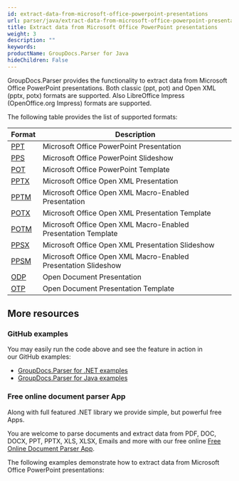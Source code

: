 ```yaml
---
id: extract-data-from-microsoft-office-powerpoint-presentations
url: parser/java/extract-data-from-microsoft-office-powerpoint-presentations
title: Extract data from Microsoft Office PowerPoint presentations
weight: 3
description: ""
keywords: 
productName: GroupDocs.Parser for Java
hideChildren: False
---
```

GroupDocs.Parser provides the functionality to extract data from Microsoft Office PowerPoint presentations. Both classic (ppt, pot) and Open XML (pptx, potx) formats are supported. Also LibreOffice Impress (OpenOffice.org Impress) formats are supported.

The following table provides the list of supported formats:

| Format | Description |
| --- | --- |
| [PPT](https://wiki.fileformat.com/presentation/ppt/) | Microsoft Office PowerPoint Presentation |
| [PPS](https://wiki.fileformat.com/presentation/pps/) | Microsoft Office PowerPoint Slideshow |
| [POT](https://wiki.fileformat.com/presentation/pot/) | Microsoft Office PowerPoint Template |
| [PPTX](https://wiki.fileformat.com/presentation/pptx/) | Microsoft Office Open XML Presentation |
| [PPTM](https://wiki.fileformat.com/presentation/pptm/) | Microsoft Office Open XML Macro-Enabled Presentation |
| [POTX](https://wiki.fileformat.com/presentation/potx/) | Microsoft Office Open XML Presentation Template |
| [POTM](https://wiki.fileformat.com/presentation/potm/) | Microsoft Office Open XML Macro-Enabled Presentation Template |
| [PPSX](https://wiki.fileformat.com/presentation/ppsx/) | Microsoft Office Open XML Presentation Slideshow |
| [PPSM](https://wiki.fileformat.com/presentation/ppsm/) | Microsoft Office Open XML Macro-Enabled Presentation Slideshow |
| [ODP](https://wiki.fileformat.com/presentation/odp/) | Open Document Presentation |
| [OTP](https://wiki.fileformat.com/presentation/otp/) | Open Document Presentation Template |

## More resources

### GitHub examples

You may easily run the code above and see the feature in action in our GitHub examples:

*   [GroupDocs.Parser for .NET examples](https://github.com/groupdocs-parser/GroupDocs.Parser-for-.NET)    
*   [GroupDocs.Parser for Java examples](https://github.com/groupdocs-parser/GroupDocs.Parser-for-Java)    

### Free online document parser App

Along with full featured .NET library we provide simple, but powerful free Apps.

You are welcome to parse documents and extract data from PDF, DOC, DOCX, PPT, PPTX, XLS, XLSX, Emails and more with our free online [Free Online Document Parser App](https://products.groupdocs.app/parser).

The following examples demonstrate how to extract data from Microsoft Office PowerPoint presentations:
